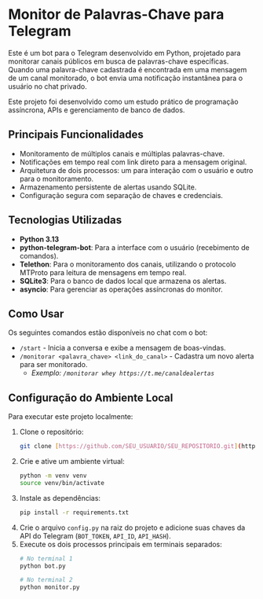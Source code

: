 # Monitor de Palavras-Chave para Telegram

Este é um bot para o Telegram desenvolvido em Python, projetado para monitorar canais públicos em busca de palavras-chave específicas. Quando uma palavra-chave cadastrada é encontrada em uma mensagem de um canal monitorado, o bot envia uma notificação instantânea para o usuário no chat privado.

Este projeto foi desenvolvido como um estudo prático de programação assíncrona, APIs e gerenciamento de banco de dados.

## Principais Funcionalidades

* Monitoramento de múltiplos canais e múltiplas palavras-chave.
* Notificações em tempo real com link direto para a mensagem original.
* Arquitetura de dois processos: um para interação com o usuário e outro para o monitoramento.
* Armazenamento persistente de alertas usando SQLite.
* Configuração segura com separação de chaves e credenciais.

## Tecnologias Utilizadas

* **Python 3.13**
* **python-telegram-bot**: Para a interface com o usuário (recebimento de comandos).
* **Telethon**: Para o monitoramento dos canais, utilizando o protocolo MTProto para leitura de mensagens em tempo real.
* **SQLite3**: Para o banco de dados local que armazena os alertas.
* **asyncio**: Para gerenciar as operações assíncronas do monitor.

## Como Usar

Os seguintes comandos estão disponíveis no chat com o bot:

* `/start` - Inicia a conversa e exibe a mensagem de boas-vindas.
* `/monitorar <palavra_chave> <link_do_canal>` - Cadastra um novo alerta para ser monitorado.
    * *Exemplo: `/monitorar whey https://t.me/canaldealertas`*

## Configuração do Ambiente Local

Para executar este projeto localmente:

1.  Clone o repositório:
    ```bash
    git clone [https://github.com/SEU_USUARIO/SEU_REPOSITORIO.git](https://github.com/SEU_USUARIO/SEU_REPOSITORIO.git)
    ```
2.  Crie e ative um ambiente virtual:
    ```bash
    python -m venv venv
    source venv/bin/activate
    ```
3.  Instale as dependências:
    ```bash
    pip install -r requirements.txt
    ```
4.  Crie o arquivo `config.py` na raiz do projeto e adicione suas chaves da API do Telegram (`BOT_TOKEN`, `API_ID`, `API_HASH`).
5.  Execute os dois processos principais em terminais separados:
    ```bash
    # No terminal 1
    python bot.py
    
    # No terminal 2
    python monitor.py
    ```
